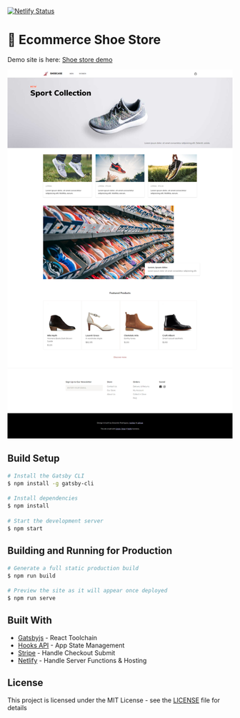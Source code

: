 [![Netlify Status](https://api.netlify.com/api/v1/badges/9086617f-7b6c-4609-a592-b9f2d3bc9173/deploy-status)](https://app.netlify.com/sites/ecommerce-shoe-store/deploys)

# 👟 Ecommerce Shoe Store

Demo site is here: [Shoe store demo](https://ecommerce-shoe-store.netlify.com/)

![screenshot of the site](./src/images/shoe-store-ss.png "Shoe Store screenshot")

## Build Setup

```bash
# Install the Gatsby CLI
$ npm install -g gatsby-cli

# Install dependencies
$ npm install

# Start the development server
$ npm start
```

## Building and Running for Production

```bash
# Generate a full static production build
$ npm run build

# Preview the site as it will appear once deployed
$ npm run serve
```

## Built With

- [Gatsbyjs](https://www.gatsbyjs.org/) - React Toolchain
- [Hooks API](https://reactjs.org/docs/hooks-intro.html) - App State Management
- [Stripe](https://stripe.com/) - Handle Checkout Submit
- [Netlify](https://www.contentful.com/) - Handle Server Functions & Hosting

## License

This project is licensed under the MIT License - see the [LICENSE](LICENSE) file for details
